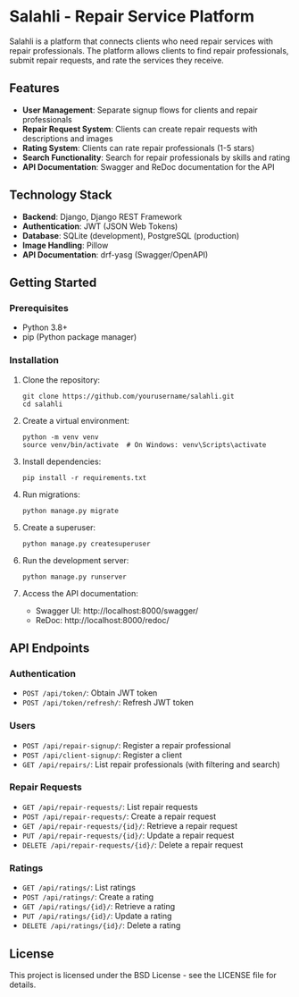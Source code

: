 # Salahli - Repair Service Platform

Salahli is a platform that connects clients who need repair services with repair professionals. The platform allows clients to find repair professionals, submit repair requests, and rate the services they receive.

## Features

- **User Management**: Separate signup flows for clients and repair professionals
- **Repair Request System**: Clients can create repair requests with descriptions and images
- **Rating System**: Clients can rate repair professionals (1-5 stars)
- **Search Functionality**: Search for repair professionals by skills and rating
- **API Documentation**: Swagger and ReDoc documentation for the API

## Technology Stack

- **Backend**: Django, Django REST Framework
- **Authentication**: JWT (JSON Web Tokens)
- **Database**: SQLite (development), PostgreSQL (production)
- **Image Handling**: Pillow
- **API Documentation**: drf-yasg (Swagger/OpenAPI)

## Getting Started

### Prerequisites

- Python 3.8+
- pip (Python package manager)

### Installation

1. Clone the repository:
   ```
   git clone https://github.com/yourusername/salahli.git
   cd salahli
   ```

2. Create a virtual environment:
   ```
   python -m venv venv
   source venv/bin/activate  # On Windows: venv\Scripts\activate
   ```

3. Install dependencies:
   ```
   pip install -r requirements.txt
   ```

4. Run migrations:
   ```
   python manage.py migrate
   ```

5. Create a superuser:
   ```
   python manage.py createsuperuser
   ```

6. Run the development server:
   ```
   python manage.py runserver
   ```

7. Access the API documentation:
   - Swagger UI: http://localhost:8000/swagger/
   - ReDoc: http://localhost:8000/redoc/

## API Endpoints

### Authentication
- `POST /api/token/`: Obtain JWT token
- `POST /api/token/refresh/`: Refresh JWT token

### Users
- `POST /api/repair-signup/`: Register a repair professional
- `POST /api/client-signup/`: Register a client
- `GET /api/repairs/`: List repair professionals (with filtering and search)

### Repair Requests
- `GET /api/repair-requests/`: List repair requests
- `POST /api/repair-requests/`: Create a repair request
- `GET /api/repair-requests/{id}/`: Retrieve a repair request
- `PUT /api/repair-requests/{id}/`: Update a repair request
- `DELETE /api/repair-requests/{id}/`: Delete a repair request

### Ratings
- `GET /api/ratings/`: List ratings
- `POST /api/ratings/`: Create a rating
- `GET /api/ratings/{id}/`: Retrieve a rating
- `PUT /api/ratings/{id}/`: Update a rating
- `DELETE /api/ratings/{id}/`: Delete a rating

## License

This project is licensed under the BSD License - see the LICENSE file for details. 